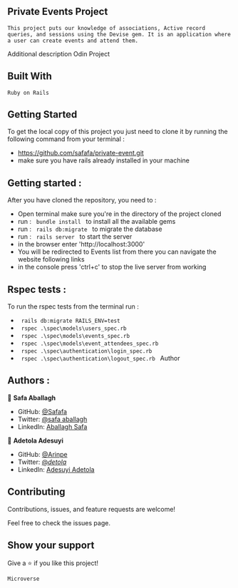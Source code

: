 ## Private Events Project

    This project puts our knowledge of associations, Active record queries, and sessions using the Devise gem. It is an application where a user can create events and attend them.

Additional description Odin Project

## Built With

    Ruby on Rails

## Getting Started

To get the local copy of this project you just need to clone it by running the following command from your terminal :
- https://github.com/safafa/private-event.git
- make sure you have rails already installed in your machine

## Getting started :

After you have cloned the repository, you need to :
- Open terminal make sure you're in the directory of the project cloned
- run : <code> bundle install </code> to install all the available gems 
- run : <code> rails db:migrate </code> to migrate the database
- run : <code> rails server </code> to start the server
- in the browser enter 'http://localhost:3000' 
- You will be redirected to Events list from there you can navigate the website following links
- in the console press 'ctrl+c' to stop the live server from working

## Rspec tests :

To run the rspec tests from the terminal run :
- <code> rails db:migrate RAILS_ENV=test  </code>
- <code> rspec .\spec\models\users_spec.rb  </code>
- <code> rspec .\spec\models\events_spec.rb   </code>  
- <code> rspec .\spec\models\event_attendees_spec.rb  </code>
- <code> rspec .\spec\authentication\login_spec.rb  </code>
- <code> rspec .\spec\authentication\logout_spec.rb  </code>
Author

## Authors :
 👤 **Safa Aballagh**

- GitHub: [@Safafa](https://github.com/safafa)
- Twitter: [@safa aballagh](https://twitter.com/Aballagh_S)
- LinkedIn: [Aballagh Safa](https://www.linkedin.com/in/aballaghsafa/)

👤 **Adetola Adesuyi**

- GitHub: [@Arinpe](https://github.com/Arinpe)
- Twitter: [@_detola_](https://twitter.com/search?q=%40_detola_&src=typed_query)
- LinkedIn: [Adesuyi Adetola](https://www.linkedin.com/in/aadetola/)


## Contributing

Contributions, issues, and feature requests are welcome!

Feel free to check the issues page.

## Show your support

Give a ⭐️ if you like this project!

    Microverse
